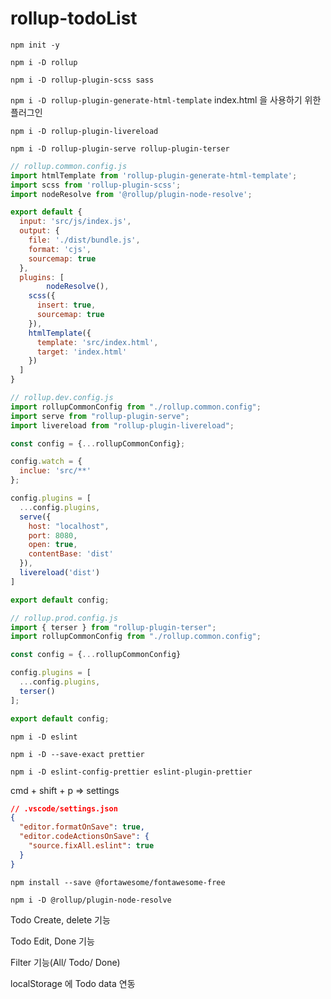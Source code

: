 # rollup-todoList

`npm init -y`

`npm i -D rollup`

`npm i -D rollup-plugin-scss sass`

`npm i -D rollup-plugin-generate-html-template` index.html 을 사용하기 위한 플러그인

`npm i -D rollup-plugin-livereload`

`npm i -D rollup-plugin-serve rollup-plugin-terser`

```jsx
// rollup.common.config.js
import htmlTemplate from 'rollup-plugin-generate-html-template';
import scss from 'rollup-plugin-scss';
import nodeResolve from '@rollup/plugin-node-resolve';

export default {
  input: 'src/js/index.js',
  output: {
    file: './dist/bundle.js',
    format: 'cjs',
    sourcemap: true
  },
  plugins: [
		nodeResolve(),
    scss({
      insert: true,
      sourcemap: true
    }),
    htmlTemplate({
      template: 'src/index.html',
      target: 'index.html'
    })
  ]
}
```

```jsx
// rollup.dev.config.js
import rollupCommonConfig from "./rollup.common.config";
import serve from "rollup-plugin-serve";
import livereload from "rollup-plugin-livereload";

const config = {...rollupCommonConfig};

config.watch = {
  inclue: 'src/**' 
};

config.plugins = [
  ...config.plugins,
  serve({
    host: "localhost",
    port: 8080,
    open: true,
    contentBase: 'dist'
  }),
  livereload('dist')
]

export default config;
```

```jsx
// rollup.prod.config.js
import { terser } from "rollup-plugin-terser";
import rollupCommonConfig from "./rollup.common.config";

const config = {...rollupCommonConfig}

config.plugins = [
  ...config.plugins,
  terser()
];

export default config;
```

`npm i -D eslint`

`npm i -D --save-exact prettier`

`npm i -D eslint-config-prettier eslint-plugin-prettier`

cmd + shift + p ⇒ settings

```json
// .vscode/settings.json
{
  "editor.formatOnSave": true,
  "editor.codeActionsOnSave": {
    "source.fixAll.eslint": true
  }
}
```

`npm install --save @fortawesome/fontawesome-free`

`npm i -D @rollup/plugin-node-resolve`

Todo Create, delete 기능

Todo Edit, Done 기능

Filter 기능(All/ Todo/ Done)

localStorage 에 Todo data 연동
